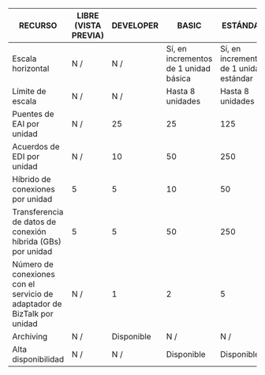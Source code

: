 |RECURSO|LIBRE (VISTA PREVIA)|DEVELOPER|BASIC|ESTÁNDAR|PREMIUM|
|---|---|---|---|---|---|
|Escala horizontal|N /|N /|Sí, en incrementos de 1 unidad básica |Sí, en incrementos de 1 unidad estándar |Sí, en incrementos de 1 unidad de prima |
|Límite de escala|N /|N /|Hasta 8 unidades |Hasta 8 unidades |Hasta 8 unidades|
|Puentes de EAI por unidad|N /|25|25|125|500|
|Acuerdos de EDI por unidad|N /|10|50|250|1000|
|Híbrido de conexiones por unidad|5|5|10|50|100|
|Transferencia de datos de conexión híbrida (GBs) por unidad|5|5|50|250|500|
|Número de conexiones con el servicio de adaptador de BizTalk por unidad|N /|1|2|5|25|
|Archiving|N /|Disponible|N /|N /|Disponible|
|Alta disponibilidad |N /|N /|Disponible|Disponible|Disponible|
